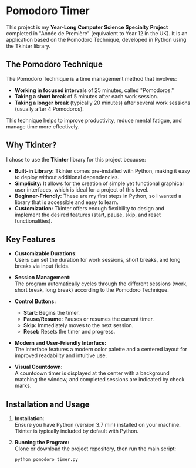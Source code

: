 # Pomodoro Timer

This project is my **Year-Long Computer Science Specialty Project** completed in "Année de Première" (equivalent to Year 12 in the UK). It is an application based on the Pomodoro Technique, developed in Python using the Tkinter library.

## The Pomodoro Technique

The Pomodoro Technique is a time management method that involves:
- **Working in focused intervals** of 25 minutes, called "Pomodoros."
- **Taking a short break** of 5 minutes after each work session.
- **Taking a longer break** (typically 20 minutes) after several work sessions (usually after 4 Pomodoros).

This technique helps to improve productivity, reduce mental fatigue, and manage time more effectively.

## Why Tkinter?

I chose to use the **Tkinter** library for this project because:
- **Built-in Library:** Tkinter comes pre-installed with Python, making it easy to deploy without additional dependencies.
- **Simplicity:** It allows for the creation of simple yet functional graphical user interfaces, which is ideal for a project of this level.
- **Beginner-Friendly:** These are my first steps in Python, so I wanted a library that is accessible and easy to learn.
- **Customization:** Tkinter offers enough flexibility to design and implement the desired features (start, pause, skip, and reset functionalities).

## Key Features

- **Customizable Durations:**  
  Users can set the duration for work sessions, short breaks, and long breaks via input fields.

- **Session Management:**  
  The program automatically cycles through the different sessions (work, short break, long break) according to the Pomodoro Technique.

- **Control Buttons:**  
  - **Start:** Begins the timer.
  - **Pause/Resume:** Pauses or resumes the current timer.
  - **Skip:** Immediately moves to the next session.
  - **Reset:** Resets the timer and progress.

- **Modern and User-Friendly Interface:**  
  The interface features a modern color palette and a centered layout for improved readability and intuitive use.

- **Visual Countdown:**  
  A countdown timer is displayed at the center with a background matching the window, and completed sessions are indicated by check marks.

## Installation and Usage

1. **Installation:**  
   Ensure you have Python (version 3.7 min) installed on your machine. Tkinter is typically included by default with Python.

2. **Running the Program:**  
   Clone or download the project repository, then run the main script:
   ```bash
   python pomodoro_timer.py
